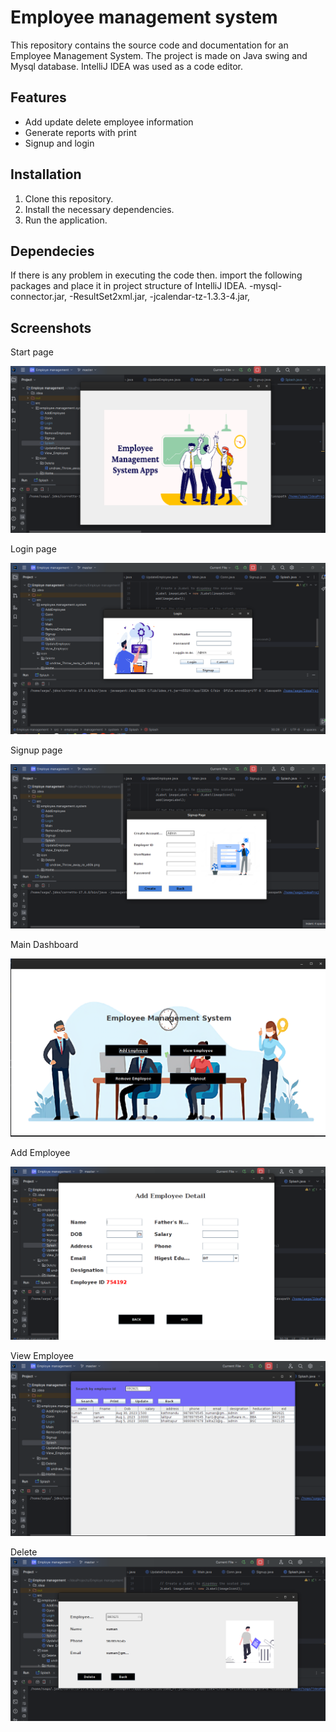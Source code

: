 
# Employee management system

This repository contains the source code and documentation for an Employee Management System.
The project is made on Java swing and Mysql database. IntelliJ IDEA was used as a code editor.

## Features

- Add update delete employee information
- Generate reports with print 
- Signup and login


## Installation

1. Clone this repository.
2. Install the necessary dependencies.
3. Run the application.

## Dependecies 
If there is any problem in  executing the code then.
import  the following packages and place it in project structure of IntelliJ IDEA.
-mysql-connector.jar,
-ResultSet2xml.jar,
-jcalendar-tz-1.3.3-4.jar,


## Screenshots

Start page

![Start](https://github.com/bistakazi098/Employee_management_system/blob/master/Screenshort/Screenshot%20from%202023-08-17%2011-53-44.png)

Login page

![Login](https://github.com/bistakazi098/Employee_management_system/blob/master/Screenshort/Screenshot%20from%202023-08-17%2011-54-47.png)

Signup page

![Signup](https://github.com/bistakazi098/Employee_management_system/blob/master/Screenshort/Screenshot%20from%202023-08-17%2011-55-10.png)

Main Dashboard

![Main Dashboard](https://github.com/bistakazi098/Employee_management_system/blob/master/Screenshort/Signup.png)

Add Employee

![Add](https://github.com/bistakazi098/Employee_management_system/blob/master/Screenshort/Screenshot%20from%202023-08-17%2011-56-11.png)

View Employee
![Delete](https://github.com/bistakazi098/Employee_management_system/blob/master/Screenshort/Screenshot%20from%202023-08-17%2011-56-33.png)

Delete
![Delete](https://github.com/bistakazi098/Employee_management_system/blob/master/Screenshort/Screenshot%20from%202023-08-17%2011-57-28.png)

